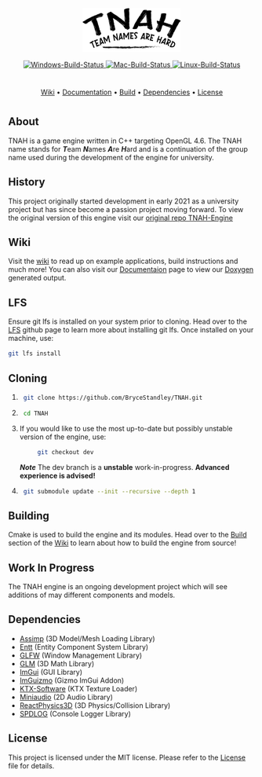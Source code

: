 <p align="center">
    <img src="./resources/readme/logo/logo.png" alt="TNAH-Logo" width="200" height="90"/>
</p>

<p align="center">
<a href="https://github.com/BryceStandley/TNAH/actions/workflows/Windows.yml">
    <img src="https://github.com/BryceStandley/TNAH/actions/workflows/Windows.yml/badge.svg" alt="Windows-Build-Status"/>
</a>
<a href="https://github.com/BryceStandley/TNAH/actions/workflows/Mac.yml">
    <img src="https://github.com/BryceStandley/TNAH/actions/workflows/Mac.yml/badge.svg" alt="Mac-Build-Status"/>
</a>
<a href="https://github.com/BryceStandley/TNAH/actions/workflows/Linux.yml">
    <img src="https://github.com/BryceStandley/TNAH/actions/workflows/Linux.yml/badge.svg" alt="Linux-Build-Status"/>
</a>
</p>

#

<p align="center">
    <a href="https://github.com/BryceStandley/TNAH/wiki/">Wiki</a> •
    <a href="#">Documentation</a> •
    <a href="https://github.com/BryceStandley/TNAH/wiki/Build">Build</a> •
    <a href="#dependencies">Dependencies</a> •
    <a href="https://github.com/BryceStandley/TNAH/LICENSE">License</a>
</p>

#

## About

TNAH is a game engine written in C++ targeting OpenGL 4.6. The TNAH name stands for ***T***eam ***N***ames ***A***re ***H***ard and is a continuation of the group name used during the development of the engine for university.

## History

This project originally started development in early 2021 as a university project but has since become a passion project moving forward. To view the original version of this engine visit our [original repo TNAH-Engine](https://github.com/BryceStandley/TNAH-Engine)

## Wiki

Visit the [wiki](https://github.com/BryceStandley/TNAH/wiki) to read up on example applications, build instructions and much more! You can also visit our [Documentaion](https://github.com/BryceStandley/TNAH) page to view our [Doxygen](https://www.doxygen.nl/index.html) generated output.

## LFS

Ensure git lfs is installed on your system prior to cloning. Head over to the [LFS](https://git-lfs.github.com/) github page to learn more about installing git lfs. Once installed on your machine, use:

```bash
git lfs install
```

## Cloning

1. ```bash
    git clone https://github.com/BryceStandley/TNAH.git
    ```

2. ```bash
    cd TNAH
    ```

3. If you would like to use the most up-to-date but possibly unstable version of the engine, use:
  
   ```bash
        git checkout dev
    ```

    ***Note*** The dev branch is a **unstable** work-in-progress. __Advanced experience is advised!__

4. ```bash
    git submodule update --init --recursive --depth 1
    ```

## Building

Cmake is used to build the engine and its modules. Head over to the [Build](/wiki/Build) section of the [Wiki](/wiki/) to learn about how to build the engine from source!

## Work In Progress

The TNAH engine is an ongoing development project which will see additions of may different components and models.

## Dependencies

- [Assimp](https://github.com/assimp/assimp) (3D Model/Mesh Loading Library)
- [Entt](https://github.com/skypjack/entt) (Entity Component System Library)
- [GLFW](https://github.com/glfw/glfw) (Window Management Library)
- [GLM](https://github.com/g-truc/glm) (3D Math Library)
- [ImGui](https://github.com/ocornut/imgui) (GUI Library)
- [ImGuizmo](https://github.com/CedricGuillemet/ImGuizmo) (Gizmo ImGui Addon)
- [KTX-Software](https://github.com/KhronosGroup/KTX-Software) (KTX Texture Loader)
- [Miniaudio](https://github.com/mackron/miniaudio) (2D Audio Library)
- [ReactPhysics3D](https://github.com/DanielChappuis/reactphysics3d) (3D Physics/Collision Library)
- [SPDLOG](https://github.com/gabime/spdlog) (Console Logger Library)

## License

This project is licensed under the MIT license. Please refer to the [License](/LICENSE) file for details.
